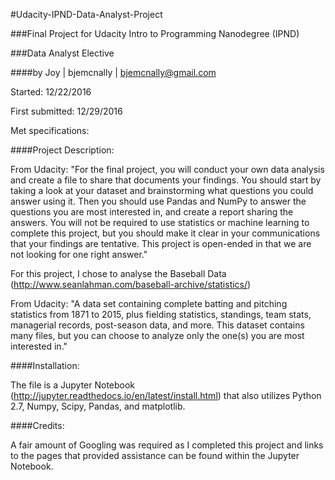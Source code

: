 #Udacity-IPND-Data-Analyst-Project

###Final Project for Udacity Intro to Programming Nanodegree (IPND)

###Data Analyst Elective

####by Joy | bjemcnally | bjemcnally@gmail.com

Started: 12/22/2016

First submitted: 12/29/2016

Met specifications:

####Project Description:

From Udacity: "For the final project, you will conduct your own data analysis and create a file to share that documents your findings. You should start by taking a look at your dataset and brainstorming what questions you could answer using it. Then you should use Pandas and NumPy to answer the questions you are most interested in, and create a report sharing the answers. You will not be required to use statistics or machine learning to complete this project, but you should make it clear in your communications that your findings are tentative. This project is open-ended in that we are not looking for one right answer."

For this project, I chose to analyse the Baseball Data (http://www.seanlahman.com/baseball-archive/statistics/)

From Udacity: "A data set containing complete batting and pitching statistics from 1871 to 2015, plus fielding statistics, standings, team stats, managerial records, post-season data, and more. This dataset contains many files, but you can choose to analyze only the one(s) you are most interested in."

####Installation:

The file is a Jupyter Notebook (http://jupyter.readthedocs.io/en/latest/install.html) that also utilizes Python 2.7, Numpy, Scipy, Pandas, and matplotlib.

####Credits:

A fair amount of Googling was required as I completed this project and links to the pages that provided assistance can be found within the Jupyter Notebook.
